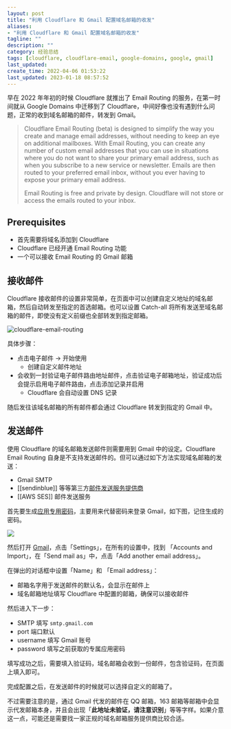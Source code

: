 ```yaml
---
layout: post
title: "利用 Cloudflare 和 Gmail 配置域名邮箱的收发"
aliases: 
- "利用 Cloudflare 和 Gmail 配置域名邮箱的收发"
tagline: ""
description: ""
category: 经验总结
tags: [cloudflare, cloudflare-email, google-domains, google, gmail]
last_updated:
create_time: 2022-04-06 01:53:22
last_updated: 2023-01-18 08:57:52
---
```


早在 2022 年年初的时候 Cloudflare 就推出了 Email Routing 的服务，在第一时间就从 Google Domains 中迁移到了 Cloudflare，中间好像也没有遇到什么问题，正常的收到域名邮箱的邮件，转发到 Gmail。

> Cloudflare Email Routing (beta) is designed to simplify the way you create and manage email addresses, without needing to keep an eye on additional mailboxes. With Email Routing, you can create any number of custom email addresses that you can use in situations where you do not want to share your primary email address, such as when you subscribe to a new service or newsletter. Emails are then routed to your preferred email inbox, without you ever having to expose your primary email address.
>
> Email Routing is free and private by design. Cloudflare will not store or access the emails routed to your inbox.

## Prerequisites

- 首先需要将域名添加到 Cloudflare
- Cloudflare 已经开通 Email Routing 功能
- 一个可以接收 Email Routing 的 Gmail 邮箱

## 接收邮件

Cloudflare 接收邮件的设置非常简单，在页面中可以创建自定义地址的域名邮箱，然后自动转发至指定的首选邮箱。也可以设置 Catch-all 将所有发送至域名邮箱的邮件，即使没有定义前缀也全部转发到指定邮箱。

![cloudflare-email-routing](https://photo.einverne.info/images/2023/01/18/gA33.png)

具体步骤：

- 点击电子邮件 -> 开始使用
  - 创建自定义邮件地址
- 会收到一封验证电子邮件路由地址邮件，点击验证电子邮箱地址，验证成功后会提示启用电子邮件路由，点击添加记录并启用
  - Cloudflare 会自动设置 DNS 记录

随后发往该域名邮箱的所有邮件都会通过 Cloudflare 转发到指定的 Gmail 中。

## 发送邮件

使用 Cloudflare 的域名邮箱发送邮件则需要用到 Gmail 中的设定。Cloudflare Email Routing 自身是不支持发送邮件的。但可以通过如下方法实现域名邮箱的发送：

- Gmail SMTP
- [[sendinblue]] 等等第三方[邮件发送服务提供商](/post/2017/07/email-services-collection.html)
- [[AWS SES]] 邮件发送服务

首先要生成[应用专用密码](https://myaccount.google.com/apppasswords)，主要用来代替密码来登录 Gmail，如下图，记住生成的密码。

![](https://photo.einverne.info/images/2023/01/18/gUxY.png)

然后打开 [Gmail](https://mail.google.com/mail)，点击「Settings」，在所有的设置中，找到 「Accounts and Import」，在「Send mail as」中，点击「Add another email address」。

在弹出的对话框中设置「Name」和 「Email address」：

- 邮箱名字用于发送邮件的默认名，会显示在邮件上
- 域名邮箱地址填写 Cloudflare 中配置的邮箱，确保可以接收邮件

然后进入下一步：

- SMTP 填写 `smtp.gmail.com`
- port 端口默认
- username 填写 Gmail 账号
- password 填写之前获取的专属应用密码

填写成功之后，需要填入验证码，域名邮箱会收到一份邮件，包含验证码，在页面上填入即可。

完成配置之后，在发送邮件的时候就可以选择自定义的邮箱了。

不过需要注意的是，通过 Gmail 代发的邮件在 QQ 邮箱，163 邮箱等邮箱中会显示代发邮箱本身，并且会出现「**此地址未验证，请注意识别**」等等字样。如果介意这一点，可能还是需要找一家正规的域名邮箱服务提供商比较合适。

